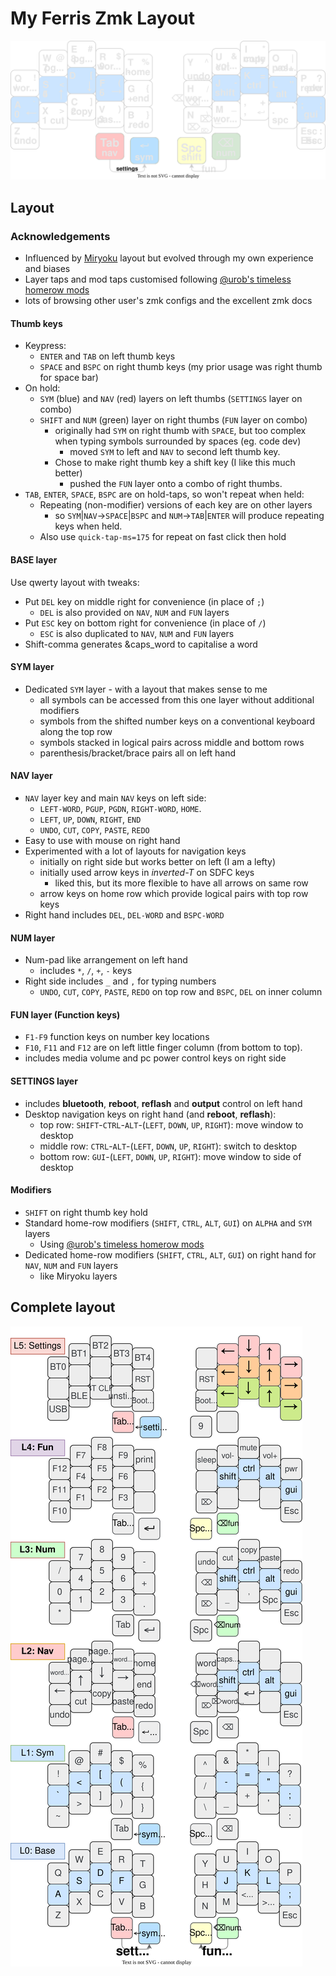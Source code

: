 
# My Ferris Zmk Layout

![sweep-layout](./images/BaseKeymap.svg)

## Layout

### Acknowledgements

- Influenced by
  [Miryoku](https://github.com/manna-harbour/miryoku/tree/master/docs/reference)
  layout but evolved through my own experience and biases
- Layer taps and mod taps customised following [@urob's timeless homerow
  mods](https://github.com/urob/zmk-config#timeless-homerow-mods)
- lots of browsing other user's zmk configs and the excellent zmk docs

#### Thumb keys

- Keypress:
  - `ENTER` and `TAB` on left thumb keys
  - `SPACE` and `BSPC` on right thumb keys (my prior usage was right thumb for
    space bar)
- On hold:
  - `SYM` (blue) and `NAV` (red) layers on left thumbs (`SETTINGS` layer on
    combo)
  - `SHIFT` and `NUM` (green) layer on right thumbs (`FUN` layer on combo)
    - originally had `SYM` on right thumb with `SPACE`, but too complex when
      typing symbols surrounded by spaces (eg. code dev)
      - moved `SYM` to left and `NAV` to second left thumb key.
    - Chose to make right thumb key a shift key (I like this much better)
      - pushed the `FUN` layer onto a combo of right thumbs.
- `TAB`, `ENTER`, `SPACE`, `BSPC` are on hold-taps, so won't repeat when held:
  - Repeating (non-modifier) versions of each key are on other layers
    - so `SYM`|`NAV`->`SPACE`|`BSPC` and `NUM`->`TAB`|`ENTER` will produce
      repeating keys when held.
  - Also use `quick-tap-ms=175` for repeat on fast click then hold

#### BASE layer

Use qwerty layout with tweaks:

- Put `DEL` key on middle right for convenience (in place of `;`)
  - `DEL` is also provided on `NAV`, `NUM` and `FUN` layers
- Put `ESC` key on bottom right for convenience (in place of `/`)
  - `ESC` is also duplicated to `NAV`, `NUM` and `FUN` layers
- Shift-comma generates &caps_word to capitalise a word

#### SYM layer

- Dedicated `SYM` layer - with a layout that makes sense to me
  - all symbols can be accessed from this one layer without additional
    modifiers
  - symbols from the shifted number keys on a conventional keyboard along the
    top row
  - symbols stacked in logical pairs across middle and bottom rows
  - parenthesis/bracket/brace pairs all on left hand

#### NAV layer

- `NAV` layer key and main `NAV` keys on left side:
  - `LEFT-WORD`, `PGUP`, `PGDN`, `RIGHT-WORD`, `HOME`.
  - `LEFT`, `UP`, `DOWN`, `RIGHT`, `END`
  - `UNDO`, `CUT`, `COPY`, `PASTE`, `REDO`
- Easy to use with mouse on right hand
- Experimented with a lot of layouts for navigation keys
  - initially on right side but works better on left (I am a lefty)
  - initially used arrow keys in *inverted-T* on SDFC keys
    - liked this, but its more flexible to have all arrows on same row
  - arrow keys on home row which provide logical pairs with top row keys
- Right hand includes `DEL`, `DEL-WORD` and `BSPC-WORD`

#### NUM layer

- Num-pad like arrangement on left hand
  - includes `*`, `/`, `+`, `-` keys
- Right side includes `_` and `,` for typing numbers
  - `UNDO`, `CUT`, `COPY`, `PASTE`, `REDO` on top row and `BSPC`, `DEL` on inner
    column

#### FUN layer (Function keys)

- `F1-F9` function keys on number key locations
- `F10`, `F11` and `F12` are on left little finger column (from bottom to top).
- includes media volume and pc power control keys on right side

#### SETTINGS layer

- includes **bluetooth**, **reboot**, **reflash** and **output** control on left
  hand
- Desktop navigation keys on right hand (and **reboot**, **reflash**):
  - top row: `SHIFT`-`CTRL`-`ALT`-(`LEFT`, `DOWN`, `UP`, `RIGHT`): move window
    to desktop
  - middle row: `CTRL`-`ALT`-(`LEFT`, `DOWN`, `UP`, `RIGHT`): switch to desktop
  - bottom row: `GUI`-(`LEFT`, `DOWN`, `UP`, `RIGHT`): move window to side of
    desktop

#### Modifiers

- `SHIFT` on right thumb key hold
- Standard home-row modifiers (`SHIFT`, `CTRL`, `ALT`, `GUI`) on `ALPHA` and
  `SYM` layers
  - Using [@urob's timeless homerow
    mods](https://github.com/urob/zmk-config#timeless-homerow-mods)
- Dedicated home-row modifiers (`SHIFT`, `CTRL`, `ALT`, `GUI`) on right hand for
  `NAV`, `NUM` and `FUN` layers
  - like Miryoku layers

## Complete layout

![sweep-layout](./images/Keymap.drawio.svg)
